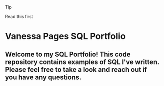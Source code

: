 > [!TIP]
> Read this first

# Vanessa Pages SQL Portfolio
## Welcome to my SQL Portfolio! This code repository contains examples of SQL I've written. Please feel free to take a look and reach out if you have any questions.
